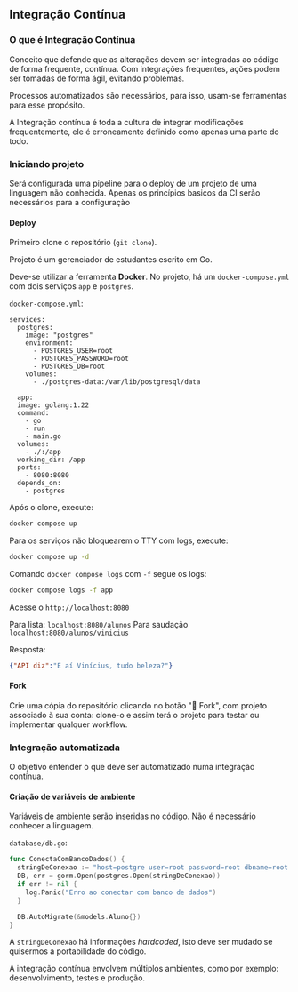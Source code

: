 Integração Contínua
---

### O que é Integração Contínua

Conceito que defende que as alterações devem ser integradas ao código de forma frequente, contínua. Com integrações frequentes, ações podem ser tomadas de forma ágil, evitando problemas.

Processos automatizados são necessários, para isso, usam-se ferramentas para esse propósito.

A Integração contínua é toda a cultura de integrar modificações frequentemente, ele é erroneamente definido como apenas uma parte do todo.

### Iniciando projeto

Será configurada uma pipeline para o deploy de um projeto de uma linguagem não conhecida. Apenas os princípios basicos da CI serão necessários para a configuraçào

#### Deploy

Primeiro clone o repositório (`git clone`).

Projeto é um gerenciador de estudantes escrito em Go.

Deve-se utilizar a ferramenta **Docker**. No projeto, há um `docker-compose.yml` com dois serviços `app` e `postgres`.

`docker-compose.yml`:
```docker-compose
services:
  postgres:
    image: "postgres"
    environment:
      - POSTGRES_USER=root
      - POSTGRES_PASSWORD=root
      - POSTGRES_DB=root
    volumes:
      - ./postgres-data:/var/lib/postgresql/data

  app:
  image: golang:1.22
  command:
    - go
    - run
    - main.go
  volumes:
    - ./:/app
  working_dir: /app
  ports:
    - 8080:8080
  depends_on:
    - postgres
```

Após o clone, execute:

```bash
docker compose up
```

Para os serviços não bloquearem o TTY com logs, execute:

```bash
docker compose up -d
```

Comando `docker compose logs` com `-f` segue os logs:

```bash
docker compose logs -f app
```

Acesse o `http://localhost:8080`

Para lista: `localhost:8080/alunos`
Para saudação `localhost:8080/alunos/vinicius`

Resposta:
```json
{"API diz":"E aí Vinícius, tudo beleza?"}
```

#### Fork

Crie uma cópia do repositório clicando no botão " Fork", com projeto associado à sua conta: clone-o e assim terá o projeto para testar ou implementar qualquer workflow.

### Integração automatizada

O objetivo entender o que deve ser automatizado numa integração contínua.

#### Criação de variáveis de ambiente

Variáveis de ambiente serão inseridas no código. Não é necessário conhecer a linguagem.

`database/db.go`:

```go
func ConectaComBancoDados() {
  stringDeConexao := "host=postgre user=root password=root dbname=root port=5432 sslmode=disable"
  DB, err = gorm.Open(postgres.Open(stringDeConexao))
  if err != nil {
    log.Panic("Erro ao conectar com banco de dados")
  }

  DB.AutoMigrate(&models.Aluno{})
}
```

A `stringDeConexao` há informações _hardcoded_, isto deve ser mudado se quisermos a portabilidade do código.

A integração contínua envolvem múltiplos ambientes, como por exemplo: desenvolvimento, testes e produção.

